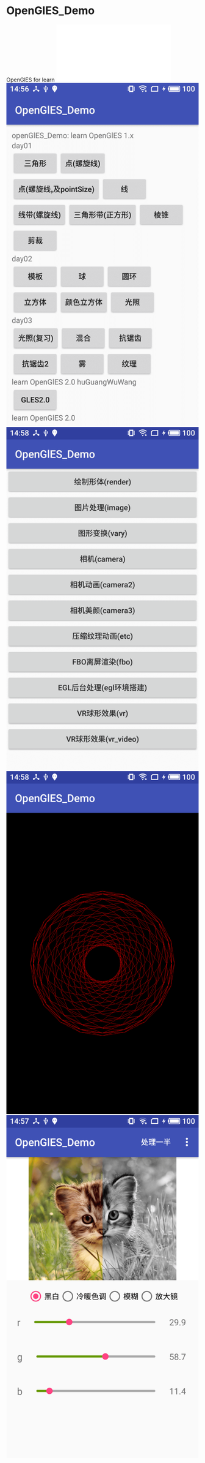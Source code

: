 # OpenGlES_Demo
OpenGlES for learn
   ![](./source/目录笔记.txt)
   ![](./pic/device-2018-12-04-145614.png)
   ![](./pic/device-2018-12-04-145834.png)
   ![](./pic/device-2018-12-04-145816.png)
   ![](./pic/device-2018-12-04-145717.png)